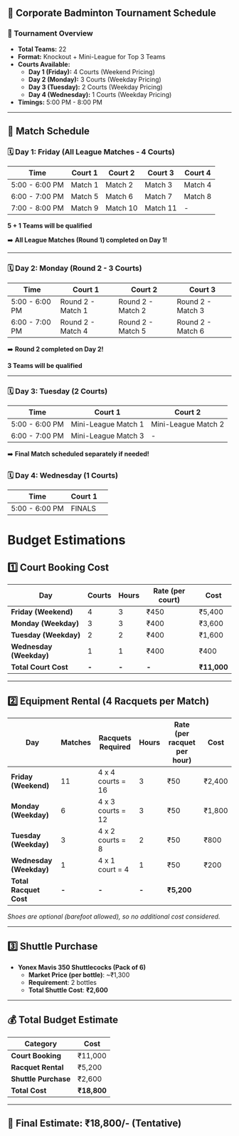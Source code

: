 ## 🏸 Corporate Badminton Tournament Schedule

### **📅 Tournament Overview**
- **Total Teams:** 22
- **Format:** Knockout + Mini-League for Top 3 Teams
- **Courts Available:**
  - **Day 1 (Friday):** 4 Courts (Weekend Pricing)
  - **Day 2 (Monday):** 3 Courts (Weekday Pricing)
  - **Day 3 (Tuesday):** 2 Courts (Weekday Pricing)
  - **Day 4 (Wednesday):** 1 Courts (Weekday Pricing)
- **Timings:** 5:00 PM - 8:00 PM

---

## **📍 Match Schedule**

### **🗓 Day 1: Friday (All League Matches - 4 Courts)**
| Time  | Court 1 | Court 2 | Court 3 | Court 4 |
|-------|--------|--------|--------|--------|
| 5:00 - 6:00 PM | Match 1 | Match 2 | Match 3 | Match 4 |
| 6:00 - 7:00 PM | Match 5 | Match 6 | Match 7 | Match 8 |
| 7:00 - 8:00 PM | Match 9 | Match 10 | Match 11 | - |

**5 + 1 Teams will be qualified**

➡️ **All League Matches (Round 1) completed on Day 1!**

---

### **🗓 Day 2: Monday (Round 2 - 3 Courts)**
| Time  | Court 1 | Court 2 | Court 3 |
|-------|--------|--------|--------|
| 5:00 - 6:00 PM | Round 2 - Match 1 | Round 2 - Match 2 | Round 2 - Match 3 |
| 6:00 - 7:00 PM | Round 2 - Match 4 | Round 2 - Match 5 | Round 2 - Match 6 |

➡️ **Round 2 completed on Day 2!**

**3 Teams will be qualified**

---

### **🗓 Day 3: Tuesday (2 Courts)**
| Time  | Court 1 | Court 2
|-------|--------|--------
| 5:00 - 6:00 PM | Mini-League Match 1 | Mini-League Match 2 |
| 6:00 - 7:00 PM | Mini-League Match 3 | -

➡️ **Final Match scheduled separately if needed!**

### **🗓 Day 4: Wednesday (1 Courts)**

| Time  | Court 1 ||
|-------|--------|--------
| 5:00 - 6:00 PM | FINALS |

# Budget Estimations

## **1️⃣ Court Booking Cost**
| Day | Courts | Hours | Rate (per court) | Cost |
|------|--------|------|-----------------|------|
| **Friday (Weekend)** | 4 | 3 | ₹450 | ₹5,400 |
| **Monday (Weekday)** | 3 | 3 | ₹400 | ₹3,600 |
| **Tuesday (Weekday)** | 2 | 2 | ₹400 | ₹1,600 |
| **Wednesday (Weekday)** | 1 | 1 | ₹400 | ₹400 |
| **Total Court Cost** | **-** | **-** | **-** | **₹11,000** |

---

## **2️⃣ Equipment Rental (4 Racquets per Match)**
| Day | Matches | Racquets Required | Hours | Rate (per racquet per hour) | Cost |
|------|---------|------------------|------|--------------------------|------|
| **Friday (Weekend)** | 11 | 4 x 4 courts = 16 | 3 | ₹50 | ₹2,400 |
| **Monday (Weekday)** | 6 | 4 x 3 courts = 12 | 3 | ₹50 | ₹1,800 |
| **Tuesday (Weekday)** | 3 | 4 x 2 courts = 8 | 2 | ₹50 | ₹800 |
| **Wednesday (Weekday)** | 1 | 4 x 1 court = 4 | 1 | ₹50 | ₹200 |
| **Total Racquet Cost** | **-** | **-** | **-** | **₹5,200** |

*Shoes are optional (barefoot allowed), so no additional cost considered.*

---

## **3️⃣ Shuttle Purchase**
- **Yonex Mavis 350 Shuttlecocks (Pack of 6)**
  - **Market Price (per bottle)**: ~₹1,300
  - **Requirement**: 2 bottles
  - **Total Shuttle Cost**: **₹2,600**

---

## **💰 Total Budget Estimate**
| Category | Cost |
|----------|------|
| **Court Booking** | ₹11,000 |
| **Racquet Rental** | ₹5,200 |
| **Shuttle Purchase** | ₹2,600 |
| **Total Cost** | **₹18,800** |

---

## **🔹 Final Estimate: ₹18,800/-** (Tentative)

